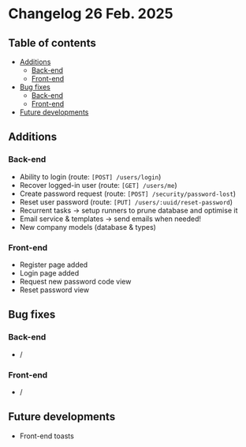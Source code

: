 # Changelog 26 Feb. 2025

## Table of contents
- [Additions](#additions)
  - [Back-end](#back-end)
  - [Front-end](#front-end)
- [Bug fixes](#bug-fixes)
  - [Back-end](#back-end-1)
  - [Front-end](#front-end-1)
- [Future developments](#future-developments)

## Additions
### Back-end
- Ability to login (route: `[POST] /users/login`)
- Recover logged-in user (route: `[GET] /users/me`)
- Create password request (route: `[POST] /security/password-lost`)
- Reset user password (route: `[PUT] /users/:uuid/reset-password`)
- Recurrent tasks -> setup runners to prune database and optimise it
- Email service & templates -> send emails when needed!
- New company models (database & types)

### Front-end
- Register page added
- Login page added
- Request new password code view
- Reset password view

## Bug fixes
### Back-end
- /

### Front-end
- /

## Future developments
- Front-end toasts
